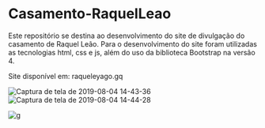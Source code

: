 # Casamento-RaquelLeao

Este repositório se destina ao desenvolvimento do site de divulgação do casamento de Raquel Leão. Para o desenvolvimento do site foram utilizadas as tecnologias html, css e js, além do uso da biblioteca Bootstrap na versão 4.

Site disponível em: raqueleyago.gq

![Captura de tela de 2019-08-04 14-43-36](https://user-images.githubusercontent.com/9852787/62429260-fa513180-b6e2-11e9-9195-fcea5afc29db.png)
![Captura de tela de 2019-08-04 14-44-28](https://user-images.githubusercontent.com/9852787/62429261-fae9c800-b6e2-11e9-98fa-cbb18974d7a6.png)

![g](https://user-images.githubusercontent.com/9852787/62429469-7fd5e100-b6e5-11e9-9def-02f3f2c348c7.gif)
